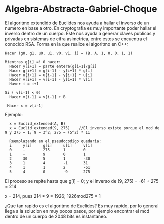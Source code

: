 # Algebra-Abstracta-Gabriel-Choque

El algoritmo extendido de Euclides nos ayuda a hallar el inverso de un numero en base a otro.
En cryptografia es muy importante poder hallar el inverso dentro de un cuerpo.
Este nos ayuda a generar claves publicas y privadas en sistemas de cifra asimetrica, entre estos se encuentra el conocido RSA.
Forma en la que realice el algoritmo en C++:

    Hacer (g0, g1, u0, u1, v0, v1, i) = (B, A, 1, 0, 0, 1, 1)

    Mientras g[i] =! 0 hacer:
      Hacer y[i+1] = parte entera(g[i+1]/g[i]
      Hacer g[i+1] = g[i-1] - y[i+1] * g[i]
      Hacer u[i+1] = u[i-1] - y[i+1] * u[i]
      Hacer v[i+1] = v[i-1] - y[i+1] * v[i]
      Haver i = i+1

    Si ( v[i-1] < 0)
      Hacer v[i-1] = v[i-1] + B

     Hacer x = v[i-1]
    
Ejemplo:

      x = Euclid_extended(A, B)
      x = Euclid_extended(9, 275)    //El inverso existe porque el mcd de 9 y 275 = 1; 9 = 3^2; 275 = (5^2) * 11

      Reemplazando en el pseudocodigo quedaria:
      i     y[i]     g[i]     u[i]     v[i]
      0     -        275      1        0
      1     -        9        0        1
      2     30       5        1        -30
      3     1        4        -1       31
      4     1        1        2        -61
      5     4        0        -9       275 
  
  El proceso se repite hasta que g[i] = 0; y el inverso de (9, 275) = -61 + 275 = 214
  
  x = 214, pues 214 * 9 = 1926; 1926mod275 = 1
  
  ¿Que tan rapido es el algoritmo de Euclides?
  Es muy rapido, por lo general llega a la solucion en muy pocos pasos, por ejemplo encontrar el mcd dentro de un cuerpo de
  2048 bits es instantaneo.
